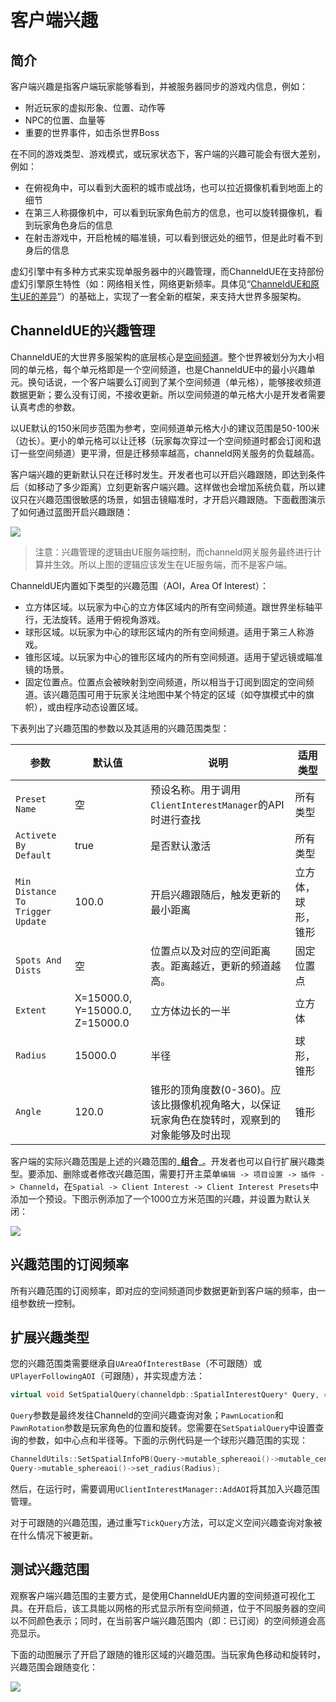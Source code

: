 # 客户端兴趣

## 简介

客户端兴趣是指客户端玩家能够看到，并被服务器同步的游戏内信息，例如：

* 附近玩家的虚拟形象、位置、动作等
* NPC的位置、血量等
* 重要的世界事件，如击杀世界Boss

在不同的游戏类型、游戏模式，或玩家状态下，客户端的兴趣可能会有很大差别，例如：

* 在俯视角中，可以看到大面积的城市或战场，也可以拉近摄像机看到地面上的细节
* 在第三人称摄像机中，可以看到玩家角色前方的信息，也可以旋转摄像机，看到玩家角色身后的信息
* 在射击游戏中，开启枪械的瞄准镜，可以看到很远处的细节，但是此时看不到身后的信息

虚幻引擎中有多种方式来实现单服务器中的兴趣管理，而ChanneldUE在支持部份虚幻引擎原生特性（如：网络相关性，网络更新频率。具体见“[ChanneldUE和原生UE的差异](native-ue-comparison.md)”）的基础上，实现了一套全新的框架，来支持大世界多服架构。

## ChanneldUE的兴趣管理

ChanneldUE的大世界多服架构的底层核心是[空间频道](../getting-started/use-spatial-channel.md#71空间频道简介)。整个世界被划分为大小相同的单元格，每个单元格即是一个空间频道，也是ChanneldUE中的最小兴趣单元。换句话说，一个客户端要么订阅到了某个空间频道（单元格），能够接收频道数据更新；要么没有订阅，不接收更新。所以空间频道的单元格大小是开发者需要认真考虑的参数。

以UE默认的150米同步范围为参考，空间频道单元格大小的建议范围是50-100米（边长）。更小的单元格可以让迁移（玩家每次穿过一个空间频道时都会订阅和退订一些空间频道）更平滑，但是迁移频率越高，channeld网关服务的负载越高。

客户端兴趣的更新默认只在迁移时发生。开发者也可以开启兴趣跟随，即达到条件后（如移动了多少距离）立刻更新客户端兴趣。这样做也会增加系统负载，所以建议只在兴趣范围很敏感的场景，如狙击镜瞄准时，才开启兴趣跟随。下面截图演示了如何通过蓝图开启兴趣跟随：

![](../Docs/images/interest\_follow\_actor.png)

> 注意：兴趣管理的逻辑由UE服务端控制，而channeld网关服务最终进行计算并生效。所以上图的逻辑应该发生在UE服务端，而不是客户端。

ChanneldUE内置如下类型的兴趣范围（AOI，Area Of Interest）：

* 立方体区域。以玩家为中心的立方体区域内的所有空间频道。跟世界坐标轴平行，无法旋转。适用于俯视角游戏。
* 球形区域。以玩家为中心的球形区域内的所有空间频道。适用于第三人称游戏。
* 锥形区域。以玩家为中心的锥形区域内的所有空间频道。适用于望远镜或瞄准镜的场景。
* 固定位置点。位置点会被映射到空间频道，所以相当于订阅到固定的空间频道。该兴趣范围可用于玩家关注地图中某个特定的区域（如夺旗模式中的旗帜），或由程序动态设置区域。

下表列出了兴趣范围的参数以及其适用的兴趣范围类型：

| 参数                               | 默认值                             | 说明                                                 | 适用类型      |
| -------------------------------- | ------------------------------- | -------------------------------------------------- | --------- |
| `Preset Name`                    | 空                               | 预设名称。用于调用`ClientInterestManager`的API时进行查找          | 所有类型      |
| `Activete By Default`            | true                            | 是否默认激活                                             | 所有类型      |
| `Min Distance To Trigger Update` | 100.0                           | 开启兴趣跟随后，触发更新的最小距离                                  | 立方体，球形，锥形 |
| `Spots And Dists`                | 空                               | 位置点以及对应的空间距离表。距离越近，更新的频道越高。                        | 固定位置点     |
| `Extent`                         | X=15000.0, Y=15000.0, Z=15000.0 | 立方体边长的一半                                           | 立方体       |
| `Radius`                         | 15000.0                         | 半径                                                 | 球形，锥形     |
| `Angle`                          | 120.0                           | 锥形的顶角度数(0-360)。应该比摄像机视角略大，以保证玩家角色在旋转时，观察到的对象能够及时出现 | 锥形        |

客户端的实际兴趣范围是上述的兴趣范围的_**组合**_。开发者也可以自行扩展兴趣类型。要添加、删除或者修改兴趣范围，需要打开主菜单`编辑 -> 项目设置 -> 插件 -> Channeld`，在`Spatial -> Client Interest -> Client Interest Presets`中添加一个预设。下图示例添加了一个1000立方米范围的兴趣，并设置为默认关闭：

![](../Docs/images/add\_box\_interest.png)

## 兴趣范围的订阅频率

所有兴趣范围的订阅频率，即对应的空间频道同步数据更新到客户端的频率，由一组参数统一控制。

## 扩展兴趣类型

您的兴趣范围类需要继承自`UAreaOfInterestBase`（不可跟随）或`UPlayerFollowingAOI`（可跟随），并实现虚方法：

```cpp
virtual void SetSpatialQuery(channeldpb::SpatialInterestQuery* Query, const FVector& PawnLocation, const FRotator& PawnRotation) override;
```

`Query`参数是最终发往Channeld的空间兴趣查询对象；`PawnLocation`和`PawnRotation`参数是玩家角色的位置和旋转。您需要在`SetSpatialQuery`中设置查询的参数，如中心点和半径等。下面的示例代码是一个球形兴趣范围的实现：

```cpp
ChanneldUtils::SetSpatialInfoPB(Query->mutable_sphereaoi()->mutable_center(), PawnLocation);
Query->mutable_sphereaoi()->set_radius(Radius);
```

然后，在运行时，需要调用`UClientInterestManager::AddAOI`将其加入兴趣范围管理。

对于可跟随的兴趣范围，通过重写`TickQuery`方法，可以定义空间兴趣查询对象被在什么情况下被更新。

## 测试兴趣范围

观察客户端兴趣范围的主要方式，是使用ChanneldUE内置的空间频道可视化工具。在开启后，该工具能以网格的形式显示所有空间频道，位于不同服务器的空间以不同颜色表示；同时，在当前客户端兴趣范围内（即：已订阅）的空间频道会高亮显示。

下面的动图展示了开启了跟随的锥形区域的兴趣范围。当玩家角色移动和旋转时，兴趣范围会跟随变化：

![](../Docs/images/cone\_interest.gif)
